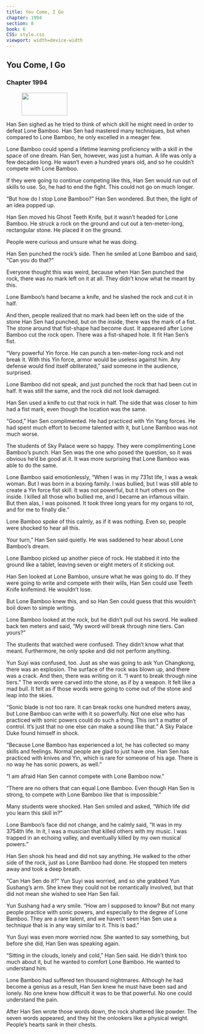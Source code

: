 ```yaml
---
title: You Come, I Go
chapter: 1994
section: 8
book: 6
CSS: style.css
viewport: width=device-width
---
```


## You Come, I Go

### Chapter 1994

<figure>
	<img src="../Images/gem.gif" alt="" id="gem" width="120" height="60" />
</figure>

Han Sen sighed as he tried to think of which skill he might need in order to defeat Lone Bamboo. Han Sen had mastered many techniques, but when compared to Lone Bamboo, he only excelled in a meager few.

Lone Bamboo could spend a lifetime learning proficiency with a skill in the space of one dream. Han Sen, however, was just a human. A life was only a few decades long. He wasn’t even a hundred years old, and so he couldn’t compete with Lone Bamboo.

If they were going to continue competing like this, Han Sen would run out of skills to use. So, he had to end the fight. This could not go on much longer.

“But how do I stop Lone Bamboo?” Han Sen wondered. But then, the light of an idea popped up.

Han Sen moved his Ghost Teeth Knife, but it wasn’t headed for Lone Bamboo. He struck a rock on the ground and cut out a ten-meter-long, rectangular stone. He placed it on the ground.

People were curious and unsure what he was doing.

Han Sen punched the rock’s side. Then he smiled at Lone Bamboo and said, “Can you do that?”

Everyone thought this was weird, because when Han Sen punched the rock, there was no mark left on it at all. They didn’t know what he meant by this.

Lone Bamboo’s hand became a knife, and he slashed the rock and cut it in half.

And then, people realized that no mark had been left on the side of the stone Han Sen had punched, but on the inside, there was the mark of a fist. The stone around that fist-shape had become dust. It appeared after Lone Bamboo cut the rock open. There was a fist-shaped hole. It fit Han Sen’s fist.

“Very powerful Yin force. He can punch a ten-meter-long rock and not break it. With this Yin force, armor would be useless against him. Any defense would find itself obliterated,” said someone in the audience, surprised.

Lone Bamboo did not speak, and just punched the rock that had been cut in half. It was still the same, and the rock did not look damaged.

Han Sen used a knife to cut that rock in half. The side that was closer to him had a fist mark, even though the location was the same.

“Good,” Han Sen complimented. He had practiced with Yin Yang forces. He had spent much effort to become talented with it, but Lone Bamboo was not much worse.

The students of Sky Palace were so happy. They were complimenting Lone Bamboo’s punch. Han Sen was the one who posed the question, so it was obvious he’d be good at it. It was more surprising that Lone Bamboo was able to do the same.

Lone Bamboo said emotionlessly, “When I was in my 731st life, I was a weak woman. But I was born in a boxing family. I was bullied, but I was still able to create a Yin force fist skill. It was not powerful, but it hurt others on the inside. I killed all those who bullied me, and I became an infamous villain. But then alas, I was poisoned. It took three long years for my organs to rot, and for me to finally die.”

Lone Bamboo spoke of this calmly, as if it was nothing. Even so, people were shocked to hear all this.

Your turn,” Han Sen said quietly. He was saddened to hear about Lone Bamboo’s dream.

Lone Bamboo picked up another piece of rock. He stabbed it into the ground like a tablet, leaving seven or eight meters of it sticking out.

Han Sen looked at Lone Bamboo, unsure what he was going to do. If they were going to write and compete with their wills, Han Sen could use Teeth Knife knifemind. He wouldn’t lose.

But Lone Bamboo knew this, and so Han Sen could guess that this wouldn’t boil down to simple writing.

Lone Bamboo looked at the rock, but he didn’t pull out his sword. He walked back ten meters and said, “My sword will break through nine tiers. Can yours?”

The students that watched were confused. They didn’t know what that meant. Furthermore, he only spoke and did not perform anything.

Yun Suyi was confused, too. Just as she was going to ask Yun Changkong, there was an explosion. The surface of the rock was blown up, and there was a crack. And then, there was writing on it. “I want to break through nine tiers.” The words were carved into the stone, as if by a weapon. It felt like a mad bull. It felt as if those words were going to come out of the stone and leap into the skies.

“Sonic blade is not too rare. It can break rocks one hundred meters away, but Lone Bamboo can write with it so powerfully. Not one else who has practiced with sonic powers could do such a thing. This isn’t a matter of control. It’s just that no one else can make a sound like that.” A Sky Palace Duke found himself in shock.

“Because Lone Bamboo has experienced a lot, he has collected so many skills and feelings. Normal people are glad to just have one. Han Sen has practiced with knives and Yin, which is rare for someone of his age. There is no way he has sonic powers, as well.”

“I am afraid Han Sen cannot compete with Lone Bamboo now.”

“There are no others that can equal Lone Bamboo. Even though Han Sen is strong, to compete with Lone Bamboo like that is impossible.”

Many students were shocked. Han Sen smiled and asked, “Which life did you learn this skill in?”

Lone Bamboo’s face did not change, and he calmly said, “It was in my 3754th life. In it, I was a musician that killed others with my music. I was trapped in an echoing valley, and eventually killed by my own musical powers.”

Han Sen shook his head and did not say anything. He walked to the other side of the rock, just as Lone Bamboo had done. He stopped ten meters away and took a deep breath.

“Can Han Sen do it?” Yun Suyi was worried, and so she grabbed Yun Sushang’s arm. She knew they could not be romantically involved, but that did not mean she wished to see Han Sen fail.

Yun Sushang had a wry smile. “How am I supposed to know? But not many people practice with sonic powers, and especially to the degree of Lone Bamboo. They are a rare talent, and we haven’t seen Han Sen use a technique that is in any way similar to it. This is bad.”

Yun Suyi was even more worried now. She wanted to say something, but before she did, Han Sen was speaking again.

“Sitting in the clouds, lonely and cold,” Han Sen said. He didn’t think too much about it, but he wanted to comfort Lone Bamboo. He wanted to understand him.

Lone Bamboo had suffered ten thousand nightmares. Although he had become a genius as a result, Han Sen knew he must have been sad and lonely. No one knew how difficult it was to be that powerful. No one could understand the pain.

After Han Sen wrote those words down, the rock shattered like powder. The seven words appeared, and they hit the onlookers like a physical weight. People’s hearts sank in their chests.